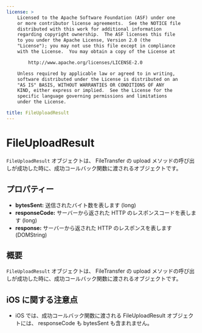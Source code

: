 ```yaml
---
license: >
    Licensed to the Apache Software Foundation (ASF) under one
    or more contributor license agreements.  See the NOTICE file
    distributed with this work for additional information
    regarding copyright ownership.  The ASF licenses this file
    to you under the Apache License, Version 2.0 (the
    "License"); you may not use this file except in compliance
    with the License.  You may obtain a copy of the License at

        http://www.apache.org/licenses/LICENSE-2.0

    Unless required by applicable law or agreed to in writing,
    software distributed under the License is distributed on an
    "AS IS" BASIS, WITHOUT WARRANTIES OR CONDITIONS OF ANY
    KIND, either express or implied.  See the License for the
    specific language governing permissions and limitations
    under the License.

title: FileUploadResult
---
```


FileUploadResult
========

`FileUploadResult` オブジェクトは、 FileTransfer の upload メソッドの呼び出しが成功した時に、成功コールバック関数に渡されるオブジェクトです。

プロパティー
----------

- __bytesSent:__ 送信されたバイト数を表します (long)
- __responseCode:__ サーバーから返された HTTP のレスポンスコードを表します (long)
- __response:__ サーバーから返された HTTP のレスポンスを表します (DOMString)

概要
-----------

`FileUploadResult` オブジェクトは、 FileTransfer の upload メソッドの呼び出しが成功した時に、成功コールバック関数に渡されるオブジェクトです。

iOS に関する注意点
----------
- iOS では、成功コールバック関数に渡される FileUploadResult オブジェクトには、 responseCode も bytesSent も含まれません。
